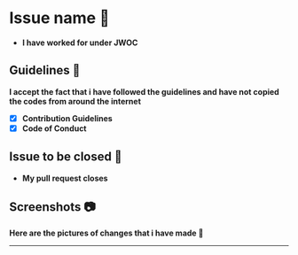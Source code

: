 # Issue name 📐

- **I <your name here> have worked for <issue number> under JWOC**

[put x to check the boxes]: <> (This is a comment, it will not be included)

## Guidelines 🔐

**I accept the fact that i have followed the guidelines and have not copied the codes from around the internet**

- [x] **Contribution Guidelines**
- [x] **Code of Conduct**

## Issue to be closed 🛅

- **My pull request closes <hashtag issuenumber>**

## Screenshots 📷

**Here are the pictures of changes that i have made 🔽**

<attach screenshots here>
  
  
  
---
